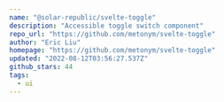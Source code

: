 ```yaml
---
name: "@solar-republic/svelte-toggle"
description: "Accessible toggle switch component"
repo_url: "https://github.com/metonym/svelte-toggle"
author: "Eric Liu"
homepage: "https://github.com/metonym/svelte-toggle"
updated: "2022-08-12T03:56:27.537Z"
github_stars: 44
tags: 
  - ui
---
```

